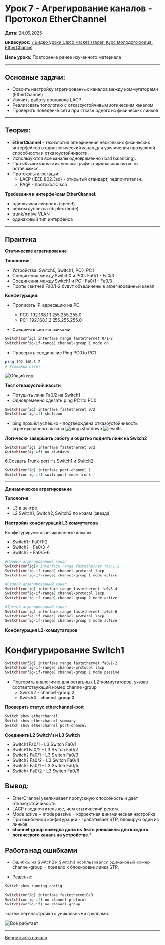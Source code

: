 # Урок 7 - Агрегирование каналов - Протокол EtherChannel

**Дата:** 24.06.2025

**Видеоурок:** [7.Видео уроки Cisco Packet Tracer. Курс молодого бойца. EtherChannel](https://vkvideo.ru/playlist/-32477510_12/video-32477510_456239180)

**Цель урока:** Повторение ранее изученного материала

---

## Основные задачи:
- Освоить настройку агрегированных каналов между коммутаторами (EtherChannel)
- Изучить работу протокола LACP
- Реализовать топологию с отказоустойчивым логическим каналом
- Проверить поведение сети при отказе одного из физических линков

---

## Теория:

- **EtherChannel** - технология объединения нескольких физических интерфейсов в один логический канал для увеличения пропускной способности и отказоустойчивости.
- Используются все каналы одновременно (load balancing).
- При обрыве одного из линков трафик перенаправляется по оставшимся.
- Протоколы агрегации:
  - LACP (IEEE 802.3ad) - открытый стандарт, педпочтителен.
  - PAgP - протокол Cisco

**Требования к интерфейсам EtherChannel:**
- одинаковая скорость (speed)
- режим дуплекса (duplex mode)
- trunk/native VLAN
- одинаковый тип интерфейса

---

## Практика

**Статическое агрегирование**

**Топология:**

- Устройства: Switch0, Switch1, PC0, PC1
- Соединения между Switch0 и PC0: Fa0/1 - Fa0/3
- Соединения между Switch1 и PC1: Fa0/1 - Fa0/3
- Порты свитчей Fa0/1-2 будут объединены в агрегированный канал

**Конфигурация:**

- Прописать IP-адресацию на PC
  - PC0: 192.168.1.1 255.255.255.0
  - PC1: 192.168.1.2 255.255.255.0

- Соединить свитчи линками
```bash
Switch(config) interface range fastethernet 0/1-2
Switch(config-if-range) channel-group 1 mode on
```
- Проверить соединение
Ping PC0 to PC1
```bash
ping 192.168.1.2
# Успешный ответ
```

![Общий вид](./screenshots/static_all.png)

**Тест отказоустойчивости**

- Потушить линк Fa0/2 на Switch1 
- Одновременно сделать ping PC1 to PC0
```bash
Switch(config) interface fastethernet 0/2
Switch(config-if) shutdown
```

- ping прошёл успешно - подтверждена отказоустойчивость агрегированного канала
![ping+shutdown](./screenshots/static_shutdown1.png)
![results](./screenshots/static_shutdown2.png)

**Логически завершить работу и обратно поднять линк на Switch2**
```bash
Switch(config) interface fastethernet 0/2
Switch(config-if) no shutdown
```

6.Создать Trunk-port
На Switch1 и Switch2
```bash
Switch(config) interface port-channel 1
Switch(config-if) switchport mode trunk
```
---

**Динамическое агрегирование**

**Топология** 
- L3 в центре
- L2 Switch1, Switch2, Switch3 по краям (звезда)

**Настройка конфигураций L3 коммутатора**

Конфигурируем агрегированные каналы
- Switch1 - Fa0/1-2
- Switch2 - Fa0/3-4
- Switch3 - Fa0/5-6

```bash
#Первый агрегированный канал
Switch(config)# interface range fastethernet fa0/1-2
Switch(config-if-range) channel-protocol lacp
Switch(config-if-range) channel-group 1 mode active

#Второй агрегированный канал
Switch(config) interface range fastethernet fa0/3-4
Switch(config-if-range) channel-protocol lacp
Switch(config-if-range) channel-group 2 mode active

#Третий агрегированный канал
Switch(config) interface range fastethernet fa0/5-6
Switch(config-if-range) channel-protocol lacp
Switch(config-if-range) channel-group 3 mode active
```

**Конфигурация L2-коммутаторов**

# Конфигурирование Switch1
```bash
Switch(config) interface range fastethernet fa0/1-2
Switch(config-if-range) channel-protocol lacp
Switch(config-if-range) channel-group 1 mode passive
```

- Повторить аналогично для остальных L2-коммутаторов, указав соответствующий номер channel-group
  - Switch2 - channel-group 2
  - Switch3 - channel-group 3

**Проверить статус etherchannel-port**
```bash
Switch show etherchannel
Switch show etherchannel summary
Switch show etherchannel port-channel
```

**Соединить L2 Switch's и L3 Switch**
- Switch1 Fa0/1 - L3 Switch Fa0/1
- Switch1 Fa0/2 - L3 Switch Fa0/2
- Switch2 Fa0/1 - L3 Switch Fa0/3
- Switch2 Fa0/2 - L3 Switch Fa0/4
- Switch3 Fa0/1 - L3 Switch Fa0/5
- Switch4 Fa0/2 - L3 Switch Fa0/6

## Вывод:
- EtherChannel увеличивает пропускную способность и даёт отказоустойчивость.
- LACP предпочтительнее, чем статический режим.
- Mode active + mode passive = корректная динамическая настройка.
- При ошибочной конфигурации - срабатывает STP, блокирую один из линков.
- **channel-group номедла должны быть уникальны для каждого логического канала на устройстве.***

## Работа над ошибками
- Ошибка: на Switch2 и Switch3 исопльзовался одинаковый номер channel-group = привело к блокировке линка STP.

- Решение:
```bash
Switch show running-config

Switch(config) interface fastethernet0/3
Switch(config-if) no channel-protocol
Switch(config-if) no channel-group
```
-затем перенастройка с уникальными группами.

![Всё работает](./screenshots/dynamic_allworks.png)

---

[Вернуться в начало](../README.md)